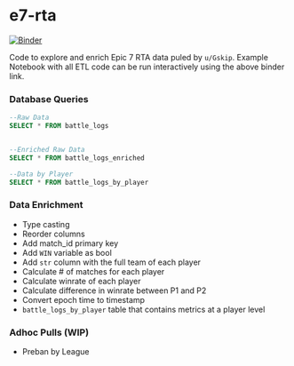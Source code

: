 # e7-rta

[![Binder](https://mybinder.org/badge_logo.svg)](https://mybinder.org/v2/gh/etothex2/e7-rta/HEAD)

Code to explore and enrich Epic 7 RTA data puled by `u/Gskip`. Example Notebook with all ETL code can be run interactively using the above binder link.

### Database Queries

```sql
--Raw Data
SELECT * FROM battle_logs


--Enriched Raw Data
SELECT * FROM battle_logs_enriched

--Data by Player
SELECT * FROM battle_logs_by_player
```


### Data Enrichment
* Type casting
* Reorder columns
* Add match_id primary key
* Add `WIN` variable as bool
* Add `str` column with the full team of each player
* Calculate # of matches for each player
* Calculate winrate of each player
* Calculate difference in winrate between P1 and P2
* Convert epoch time to timestamp
* `battle_logs_by_player` table that contains metrics at a player level

### Adhoc Pulls (WIP)
* Preban by League
